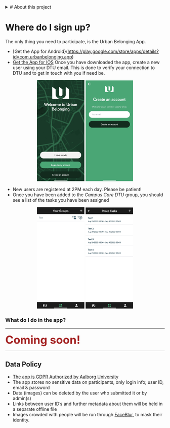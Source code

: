 
<details>
<summary># About this project</summary>
<br>
The Campus Life Perspectives project is a collaboration with [DTU Campus Service](https://www.dtu.dk/om-dtu/organisation/administration/campus_service), [ERIK Architects](https://www.erik.dk/), [The Techno-Anthropology Lab](https://www.tantlab.aau.dk/) as well asand [Polyteknisk Forening](https://www.pf.dk/) - and is part of [our] (link) thesis project in Techno-Anthropology at Aalborg University Copenhagen. The project builds on an app developed in the [Urban Belonging Project](https://urbanbelonging.com/en) and aims to test it as a new, more participatory and more data driven way of evaluating buildings and urban areas - in this case Lyngby Campus. By participating, you get a chance to voice your opinions and share experiences on life at Lyngby Campus - and hopefully help make campus a better place. The data collection part of the project will run during September, and any insights produced will be made available to our project partners. It doesn’t matter if you're just starting at university, are about to finish or if you are just visiting for a the semester - your insights are valuable to us and the [Campus Renewal Project](https://campusudvikling.dtu.dk/)!
</details>




# Where do I sign up?
The only thing you need to participate, is the Urban Belonging App.
- [Get the App for Android}(https://play.google.com/store/apps/details?id=com.urbanbelonging.app)
- [Get the App for IOS](https://apps.apple.com/us/app/urban-belonging/id1573456017)
Once you have downloaded the app, create a new user using your DTU email. This is done to verify your connection to DTU and to get in touch with you if need be.

   
   
<p align="center">
  <img src="images/Welcome to Urban Belonging.jpg" width="150"> <img src="images/Create an account.jpg" width="150"> 
</p>

- New users are registered at 2PM each day. Please be patient!
- Once you have been added to the _Campus Care DTU_ group, you should see a list of the tasks you have been assigned   
   
   
<p align="center">
  <img src="images/Your Groups Test.jpg" width="150"> <img src="images/Photo Tasks Test.jpg" width="150"> 
</p>


### What do I do in the app?

---

<span style="color:#a42424;font-weight:bold;font-size:250%">Coming soon!</span>

---

## Data Policy
- [The app is GDPR Authorized by Aalborg University](https://urbanbelonging.com/da?page=5)
- The app stores no sensitive data on participants, only login info; user ID, email & password
- Data (images) can be deleted by the user who submitted it or by admin(s)
- Links between user ID’s and further metadata about them will be held in a separate offline file
- Images crowded with people will be run through [FaceBlur](https://github.com/guendas/FaceBlur), to mask their identity.

